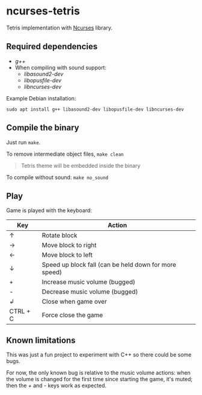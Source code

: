 # ncurses-tetris

Tetris implementation with [Ncurses](https://tldp.org/HOWTO/NCURSES-Programming-HOWTO/) library.

## Required dependencies

* *g++*
* When compiling with sound support:
    * *libasound2-dev*
    * *libopusfile-dev*
    * *libncurses-dev*

Example Debian installation:

```shell
sudo apt install g++ libasound2-dev libopusfile-dev libncurses-dev
```

## Compile the binary

Just run `make`.

To remove intermediate object files, `make clean`

> Tetris theme will be embedded inside the binary

To compile without sound: `make no_sound`

## Play

Game is played with the keyboard:

| Key | Action |
| --- | ------ |
| ↑   | Rotate block |
| →   | Move block to right |
| ←   | Move block to left |
| ↓   | Speed up block fall (can be held down for more speed) |
| +   | Increase music volume (bugged) |
| -   | Decrease music volume (bugged) |
| ↲   | Close when game over           |
| CTRL + C | Force close the game      |


## Known limitations

This was just a fun project to experiment with C++ so there could be some bugs.

For now, the only known bug is relative to the music volume actions: when the volume is changed for the first time since starting the game, it's muted; then the *+* and *-* keys work as expected.